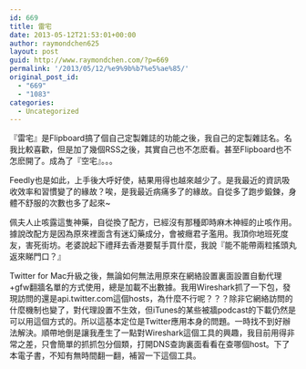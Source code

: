 ```yaml
---
id: 669
title: 雷宅
date: 2013-05-12T21:53:01+00:00
author: raymondchen625
layout: post
guid: http://www.raymondchen.com/?p=669
permalink: '/2013/05/12/%e9%9b%b7%e5%ae%85/'
original_post_id:
  - "669"
  - "1083"
categories:
  - Uncategorized
---
```

『雷宅』是Flipboard搞了個自己定製雜誌的功能之後，我自己的定製雜誌名。名我比較喜歡，但是加了幾個RSS之後，其實自己也不怎麽看。甚至Flipboard也不怎麽開了。成為了『空宅』。。。

Feedly也是如此，上手後大呼好使，結果用得也越來越少了。是我最近的資訊吸收效率和習慣變了的緣故？唉，是我最近病痛多了的緣故。自從多了跑步鍛鍊，身體不舒服的次數也多了起來~

佩夫人止咳露這隻神藥，自從換了配方，已經沒有那種即時麻木神經的止咳作用。據說改配方是因為原來裡面含有迷幻藥成分，會被癮君子濫用。我頂你地班死度友，害死街坊。老婆說起下禮拜去香港要幫手買什麼，我說『能不能帶兩粒搖頭丸返來睇門口？』

Twitter for Mac升級之後，無論如何無法用原來在網絡設置裏面設置自動代理+gfw翻牆名單的方式使用，總是加載不出數據。我用Wireshark抓了一下包，發現訪問的還是api.twitter.com這個hosts，為什麼不行呢？？？除非它網絡訪問的什麼機制也變了，對代理設置不生效，但iTunes的某些被牆podcast的下載仍然是可以用這個方式的。所以這基本定位是Twitter應用本身的問題。一時找不到好辦法解決。順帶地倒是讓我產生了一點對Wireshark這個工具的興趣，我目前用得非常之差，只會簡單的抓抓包分個類，打開DNS查詢裏面看看在查哪個host。下了本電子書，不知有無時間翻一翻，補習一下這個工具。